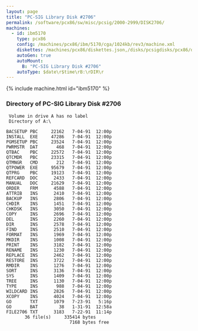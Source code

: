 ```yaml
---
layout: page
title: "PC-SIG Library Disk #2706"
permalink: /software/pcx86/sw/misc/pcsig/2000-2999/DISK2706/
machines:
  - id: ibm5170
    type: pcx86
    config: /machines/pcx86/ibm/5170/cga/1024kb/rev3/machine.xml
    diskettes: /machines/pcx86/diskettes.json,/disks/pcsigdisks/pcx86/diskettes.json
    autoGen: true
    autoMount:
      B: "PC-SIG Library Disk #2706"
    autoType: $date\r$time\rB:\rDIR\r
---
```


{% include machine.html id="ibm5170" %}

### Directory of PC-SIG Library Disk #2706

     Volume in drive A has no label
     Directory of A:\

    BACSETUP PBC     22162   7-04-91  12:00p
    INSTALL  EXE     47286   7-04-91  12:00p
    PGMSETUP PBC     23524   7-04-91  12:00p
    PWRMSTR  DAT       468   7-04-91  12:00p
    QTBAC    PBC     22572   7-04-91  12:00p
    QTCMDR   PBC     23315   7-04-91  12:00p
    QTMNGR   CMD       212   7-04-91  12:00p
    QTPOWER  EXE     95679   7-04-91  12:00p
    QTPRG    PBC     19123   7-04-91  12:00p
    REFCARD  DOC      2433   7-04-91  12:00p
    MANUAL   DOC     21629   7-04-91  12:00p
    ORDER    FRM      4588   7-04-91  12:00p
    ATTRIB   INS      2410   7-04-91  12:00p
    BACKUP   INS      2806   7-04-91  12:00p
    CHDIR    INS      1451   7-04-91  12:00p
    CHKDSK   INS      3050   7-04-91  12:00p
    COPY     INS      2696   7-04-91  12:00p
    DEL      INS      2260   7-04-91  12:00p
    DIR      INS      2578   7-04-91  12:00p
    FIND     INS      2510   7-04-91  12:00p
    FORMAT   INS      1969   7-04-91  12:00p
    MKDIR    INS      1008   7-04-91  12:00p
    PRINT    INS      3182   7-04-91  12:00p
    RENAME   INS      1230   7-04-91  12:00p
    REPLACE  INS      2462   7-04-91  12:00p
    RESTORE  INS      3722   7-04-91  12:00p
    RMDIR    INS      1276   7-04-91  12:00p
    SORT     INS      3136   7-04-91  12:00p
    SYS      INS      1409   7-04-91  12:00p
    TREE     INS      1130   7-04-91  12:00p
    TYPE     INS       988   7-04-91  12:00p
    WILDCARD INS      2826   7-04-91  12:00p
    XCOPY    INS      4024   7-04-91  12:00p
    GO       TXT      1079   7-23-91   5:16p
    GO       BAT        38   1-31-91  12:58a
    FILE2706 TXT      3183   7-22-91  11:14p
           36 file(s)     335414 bytes
                            7168 bytes free
